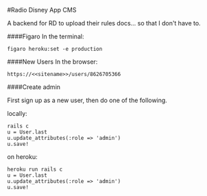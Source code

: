 #Radio Disney App CMS

A backend for RD to upload their rules docs... so that I don't have to.

####Figaro
In the terminal:
```
figaro heroku:set -e production
```

####New Users
In the browser:
```
https://<<sitename>>/users/8626705366
```

####Create admin

First sign up as a new user, then do one of the following.

locally:
```
rails c
u = User.last
u.update_attributes(:role => 'admin')
u.save!
```

on heroku:
```
heroku run rails c
u = User.last
u.update_attributes(:role => 'admin')
u.save!
```
